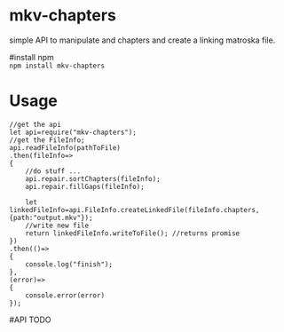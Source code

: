 # mkv-chapters
simple API to manipulate and chapters and create a linking matroska file.

#install 
npm\
``npm install mkv-chapters``


# Usage
```
//get the api
let api=require("mkv-chapters");
//get the FileInfo;
api.readFileInfo(pathToFile)
.then(fileInfo=>
{
    //do stuff ...
    api.repair.sortChapters(fileInfo);
    api.repair.fillGaps(fileInfo);
    
    let linkedFileInfo=api.FileInfo.createLinkedFile(fileInfo.chapters,{path:"output.mkv"});
    //write new file
    return linkedFileInfo.writeToFile(); //returns promise
})
.then(()=>
{
    console.log("finish");
},
(error)=>
{
    console.error(error)
});
```

#API
TODO